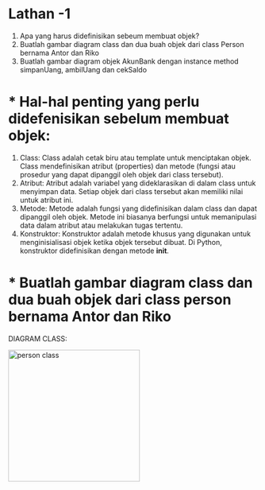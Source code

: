 
# Lathan -1
1. Apa yang harus didefinisikan sebeum membuat objek?
2. Buatlah gambar diagram class dan dua buah objek dari class Person
bernama Antor dan Riko
3. Buatlah gambar diagram objek AkunBank dengan instance method
simpanUang, ambilUang dan cekSaldo

# * Hal-hal penting yang perlu didefenisikan sebelum membuat objek:
1. Class: Class adalah cetak biru atau template untuk menciptakan objek. Class mendefinisikan atribut (properties) dan metode (fungsi atau prosedur yang dapat dipanggil oleh objek dari class tersebut).
2. Atribut: Atribut adalah variabel yang dideklarasikan di dalam class untuk menyimpan data. Setiap objek dari class tersebut akan memiliki nilai untuk atribut ini.
3. Metode: Metode adalah fungsi yang didefinisikan dalam class dan dapat dipanggil oleh objek. Metode ini biasanya berfungsi untuk memanipulasi data dalam atribut atau melakukan tugas tertentu.
4. Konstruktor: Konstruktor adalah metode khusus yang digunakan untuk menginisialisasi objek ketika objek tersebut dibuat. Di Python, konstruktor didefinisikan dengan metode __init__.

# * Buatlah gambar diagram class dan dua buah objek dari class person bernama Antor dan Riko
DIAGRAM CLASS:

<img width="265" alt="person class" src="https://github.com/user-attachments/assets/22fb809d-4e71-4a07-9c72-572b6ec31134">








